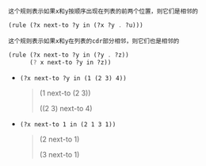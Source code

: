 `这个规则表示如果x和y按顺序出现在列表的前两个位置，则它们是相邻的`

```scheme
(rule (?x next-to ?y in (?x ?y . ?u)))
```

`这个规则表示如果x和y在列表的cdr部分相邻，则它们也是相邻的`

```scheme
(rule (?x next-to ?y in (?y . ?z))
      (? x next-to ?y in ?z))
```



- `(?x next-to ?y in (1 (2 3) 4))`

  > (1 next-to (2 3))
  >
  > ((2 3) next-to 4)

- `(?x next-to 1 in (2 1 3 1))`

  > (2 next-to 1)
  >
  > (3 next-to 1)

